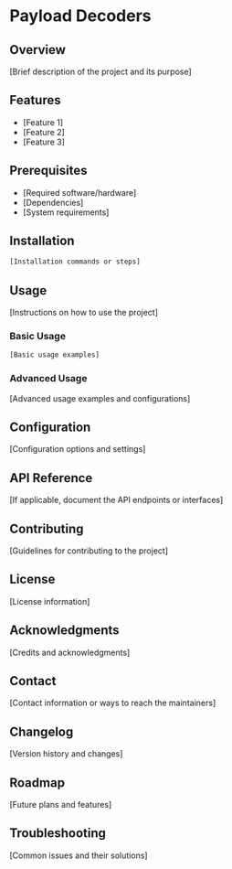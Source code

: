 # Payload Decoders

## Overview
[Brief description of the project and its purpose]

## Features
- [Feature 1]
- [Feature 2]
- [Feature 3]

## Prerequisites
- [Required software/hardware]
- [Dependencies]
- [System requirements]

## Installation
```bash
[Installation commands or steps]
```

## Usage
[Instructions on how to use the project]

### Basic Usage
```bash
[Basic usage examples]
```

### Advanced Usage
[Advanced usage examples and configurations]

## Configuration
[Configuration options and settings]

## API Reference
[If applicable, document the API endpoints or interfaces]

## Contributing
[Guidelines for contributing to the project]

## License
[License information]

## Acknowledgments
[Credits and acknowledgments]

## Contact
[Contact information or ways to reach the maintainers]

## Changelog
[Version history and changes]

## Roadmap
[Future plans and features]

## Troubleshooting
[Common issues and their solutions]
